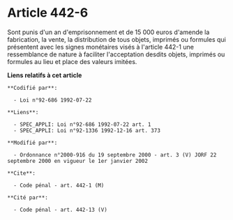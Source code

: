 # Article 442-6

Sont punis d'un an d'emprisonnement et de 15 000 euros d'amende la fabrication, la vente, la distribution de tous objets,
imprimés ou formules qui présentent avec les signes monétaires visés à l'article 442-1 une ressemblance de nature à faciliter
l'acceptation desdits objets, imprimés ou formules au lieu et place des valeurs imitées.

**Liens relatifs à cet article**

	**Codifié par**:

	  - Loi n°92-686 1992-07-22

	**Liens**:

	  - SPEC_APPLI: Loi n°92-686 1992-07-22 art. 1
	  - SPEC_APPLI: Loi n°92-1336 1992-12-16 art. 373

	**Modifié par**:

	  - Ordonnance n°2000-916 du 19 septembre 2000 - art. 3 (V) JORF 22 septembre 2000 en vigueur le 1er janvier 2002

	**Cite**:

	  - Code pénal - art. 442-1 (M)

	**Cité par**:

	  - Code pénal - art. 442-13 (V)
